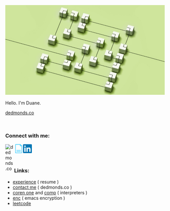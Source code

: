 ![](https://raw.githubusercontent.com/usefulmove/usefulmove/master/assets/hello.png)

Hello. I'm Duane.

[dedmonds.co](http://dedmonds.co)

<br>

### Connect with me:

[<img align="left" alt="dedmonds.co" width="28px" src="https://raw.githubusercontent.com/usefulmove/usefulmove/master/assets/avatar_rev.ico" />][website]
[<img align="left" alt="dedmonds.co" width="28px" src="https://raw.githubusercontent.com/usefulmove/usefulmove/master/assets/cv.png" />][resume]
[<img align="left" alt="dedmonds | LinkedIn" width="28px" src="https://raw.githubusercontent.com/usefulmove/usefulmove/master/assets/linkedin.svg" />][linkedin]

<br><br><br>

### Links:
- [experience](https://github.com/usefulmove/o/blob/master/dedmonds_resume.pdf) ( resume )
- [contact me](https://www.dedmonds.co/) ( dedmonds.co )
- [coren one](https://github.com/usefulmove/coren#readme) and [comp](https://github.com/usefulmove/comp#readme) ( interpreters )
- [enc](https://github.com/usefulmove/enc#readme) ( emacs encryption )
- [leetcode](https://leetcode.com/dedmonds)


[resume]: https://github.com/usefulmove/o/blob/master/dedmonds_resume.pdf
[website]: http://dedmonds.co
[linkedin]: https://linkedin.com/in/dedmonds
